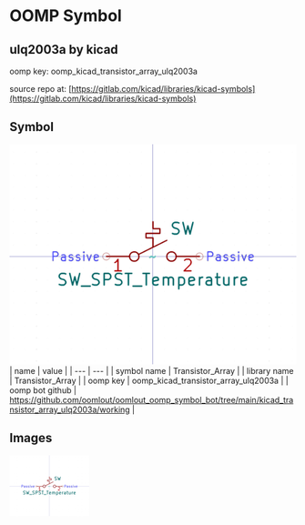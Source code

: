 # OOMP Symbol  
## ulq2003a  by kicad  
  
oomp key: oomp_kicad_transistor_array_ulq2003a  
  
source repo at: [https://gitlab.com/kicad/libraries/kicad-symbols](https://gitlab.com/kicad/libraries/kicad-symbols)  
## Symbol  
  
[![working.png](working_600.png)](working.png)  
| name | value | 
| --- | --- | 
| symbol name | Transistor_Array | 
| library name | Transistor_Array | 
| oomp key | oomp_kicad_transistor_array_ulq2003a | 
| oomp bot github | https://github.com/oomlout/oomlout_oomp_symbol_bot/tree/main/kicad_transistor_array_ulq2003a/working | 
## Images  
  
[![working.png](working_140.png)](working.png)  
